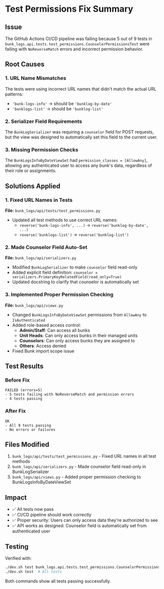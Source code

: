 # Test Permissions Fix Summary

## Issue
The GitHub Actions CI/CD pipeline was failing because 5 out of 9 tests in `bunk_logs.api.tests.test_permissions.CounselorPermissionsTest` were failing with `NoReverseMatch` errors and incorrect permission behavior.

## Root Causes

### 1. URL Name Mismatches
The tests were using incorrect URL names that didn't match the actual URL patterns:
- `'bunk-logs-info'` → should be `'bunklog-by-date'`
- `'bunklogs-list'` → should be `'bunklog-list'`

### 2. Serializer Field Requirements
The `BunkLogSerializer` was requiring a `counselor` field for POST requests, but the view was designed to automatically set this field to the current user.

### 3. Missing Permission Checks
The `BunkLogsInfoByDateViewSet` had `permission_classes = [AllowAny]`, allowing any authenticated user to access any bunk's data, regardless of their role or assignments.

## Solutions Applied

### 1. Fixed URL Names in Tests
**File:** `bunk_logs/api/tests/test_permissions.py`
- Updated all test methods to use correct URL names:
  - `reverse('bunk-logs-info', ...)` → `reverse('bunklog-by-date', ...)`
  - `reverse('bunklogs-list')` → `reverse('bunklog-list')`

### 2. Made Counselor Field Auto-Set
**File:** `bunk_logs/api/serializers.py`
- Modified `BunkLogSerializer` to make `counselor` field read-only
- Added explicit field definition: `counselor = serializers.PrimaryKeyRelatedField(read_only=True)`
- Updated docstring to clarify that counselor is automatically set

### 3. Implemented Proper Permission Checking
**File:** `bunk_logs/api/views.py`
- Changed `BunkLogsInfoByDateViewSet` permissions from `AllowAny` to `IsAuthenticated`
- Added role-based access control:
  - **Admin/Staff**: Can access all bunks
  - **Unit Heads**: Can only access bunks in their managed units
  - **Counselors**: Can only access bunks they are assigned to
  - **Others**: Access denied
- Fixed Bunk import scope issue

## Test Results

### Before Fix
```
FAILED (errors=5)
- 5 tests failing with NoReverseMatch and permission errors
- 4 tests passing
```

### After Fix
```
OK
- All 9 tests passing
- No errors or failures
```

## Files Modified
1. `bunk_logs/api/tests/test_permissions.py` - Fixed URL names in all test methods
2. `bunk_logs/api/serializers.py` - Made counselor field read-only in BunkLogSerializer
3. `bunk_logs/api/views.py` - Added proper permission checking to BunkLogsInfoByDateViewSet

## Impact
- ✅ All tests now pass
- ✅ CI/CD pipeline should work correctly
- ✅ Proper security: Users can only access data they're authorized to see
- ✅ API works as designed: Counselor field is automatically set from authenticated user

## Testing
Verified with:
```bash
./dev.sh test bunk_logs.api.tests.test_permissions.CounselorPermissionsTest -v 2
./dev.sh test  # All tests
```

Both commands show all tests passing successfully.
